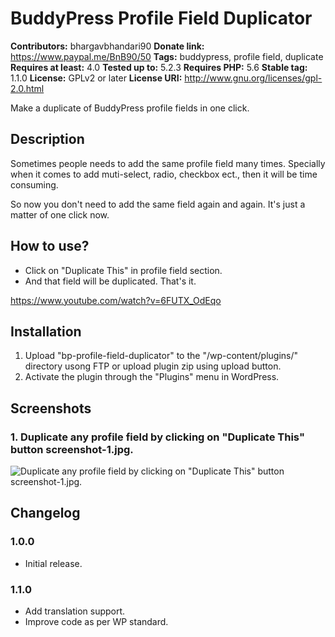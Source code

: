 # BuddyPress Profile Field Duplicator #
**Contributors:** bhargavbhandari90
**Donate link:** https://www.paypal.me/BnB90/50
**Tags:** buddypress, profile field, duplicate
**Requires at least:** 4.0
**Tested up to:** 5.2.3
**Requires PHP:** 5.6
**Stable tag:** 1.1.0
**License:** GPLv2 or later
**License URI:** http://www.gnu.org/licenses/gpl-2.0.html

Make a duplicate of BuddyPress profile fields in one click.

## Description ##

Sometimes people needs to add the same profile field many times. Specially when it comes to add muti-select, radio, checkbox ect., then it will be time consuming.

So now you don't need to add the same field again and again. It's just a matter of one click now.


## How to use? ##

* Click on "Duplicate This" in profile field section.
* And that field will be duplicated. That's it.

https://www.youtube.com/watch?v=6FUTX_OdEqo

## Installation ##
1. Upload "bp-profile-field-duplicator" to the "/wp-content/plugins/" directory usong FTP or upload plugin zip using upload button.
2. Activate the plugin through the "Plugins" menu in WordPress.

## Screenshots ##
### 1. Duplicate any profile field by clicking on "Duplicate This" button screenshot-1.jpg. ###
![Duplicate any profile field by clicking on "Duplicate This" button screenshot-1.jpg.](https://user-images.githubusercontent.com/19459637/58383813-a34f2200-7ff8-11e9-9333-e681c8c94100.jpg)


## Changelog ##
### 1.0.0 ###
* Initial release.

### 1.1.0 ###
* Add translation support.
* Improve code as per WP standard.